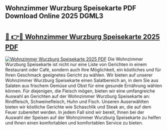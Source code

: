## Wohnzimmer Wurzburg Speisekarte PDF Download Online 2025 DGML3

# <h2><a href="http://gcbexl.nevu.top/?p=Wohnzimmer+Wurzburg+Speisekarte">🔗 👉🔴 Wohnzimmer Wurzburg Speisekarte 2025 PDF</a></h2>

[![Wohnzimmer Wurzburg Speisekarte 2025 PDF](https://i.imgur.com/dBaPXMq.png)](http://gcbexl.nevu.top/?p=Wohnzimmer+Wurzburg+Speisekarte)
Die Wohnzimmer Wurzburg Speisekarte ist nicht nur eine Liste von Gerichten in einem Restaurant oder Café, sondern auch Ihre Möglichkeit, ein köstliches und für Ihren Geschmack geeignetes Gericht zu wählen. Wir bieten auf unserer Wohnzimmer Wurzburg Speisekarte einen Salatbereich an, in dem Sie aus Salaten aus frischem Gemüse und Obst für eine gesunde Ernährung wählen können. Für diejenigen, die Fleisch mögen, bieten wir eine umfangreiche Auswahl an Gerichten auf der Wohnzimmer Wurzburg Speisekarte an: Rindfleisch, Schweinefleisch, Huhn und Fisch. Unseren Auserwählten bieten wir köstliche Gerichte wie Schaschlik und Steak an, die auf dem Feuer zubereitet werden. In jedem Fall sind wir bereit, Ihnen bei der Auswahl der Speisen auf der Wohnzimmer Wurzburg Speisekarte zu helfen und Ihnen einen komfortablen und komfortablen Service zu bieten.
